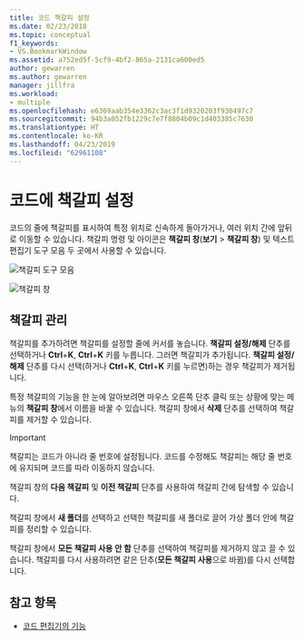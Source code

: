 ```yaml
---
title: 코드 책갈피 설정
ms.date: 02/23/2018
ms.topic: conceptual
f1_keywords:
- VS.BookmarkWindow
ms.assetid: a752ed5f-5cf9-4bf2-865a-2131ca600ed5
author: gewarren
ms.author: gewarren
manager: jillfra
ms.workload:
- multiple
ms.openlocfilehash: e6369aab354e3362c3ac3f1d9320203f930497c7
ms.sourcegitcommit: 94b3a052fb1229c7e7f8804b09c1d403385c7630
ms.translationtype: HT
ms.contentlocale: ko-KR
ms.lasthandoff: 04/23/2019
ms.locfileid: "62961108"
---
```

# <a name="set-bookmarks-in-code"></a>코드에 책갈피 설정

코드의 줄에 책갈피를 표시하여 특정 위치로 신속하게 돌아가거나, 여러 위치 간에 앞뒤로 이동할 수 있습니다. 책갈피 명령 및 아이콘은 **책갈피 창**(**보기** > **책갈피 창**) 및 텍스트 편집기 도구 모음 두 곳에서 사용할 수 있습니다.

![책갈피 도구 모음](media/bookmark-toolbar.png)

![책갈피 창](media/bookmark-window.png)

## <a name="manage-bookmarks"></a>책갈피 관리

책갈피를 추가하려면 책갈피를 설정할 줄에 커서를 놓습니다. **책갈피 설정/해제** 단추를 선택하거나 **Ctrl**+**K**, **Ctrl**+**K** 키를 누릅니다. 그러면 책갈피가 추가됩니다. **책갈피 설정/해제** 단추를 다시 선택(하거나 **Ctrl**+**K**, **Ctrl**+**K** 키를 누르면)하는 경우 책갈피가 제거됩니다.

특정 책갈피의 기능을 한 눈에 알아보려면 마우스 오른쪽 단추 클릭 또는 상황에 맞는 메뉴의 **책갈피 창**에서 이름을 바꿀 수 있습니다. 책갈피 창에서 **삭제** 단추를 선택하여 책갈피를 제거할 수 있습니다.

> [!IMPORTANT]
> 책갈피는 코드가 아니라 줄 번호에 설정됩니다. 코드를 수정해도 책갈피는 해당 줄 번호에 유지되며 코드를 따라 이동하지 않습니다.

책갈피 창의 **다음 책갈피** 및 **이전 책갈피** 단추를 사용하여 책갈피 간에 탐색할 수 있습니다.

책갈피 창에서 **새 폴더**를 선택하고 선택한 책갈피를 새 폴더로 끌어 가상 폴더 안에 책갈피를 정리할 수 있습니다.

책갈피 창에서 **모든 책갈피 사용 안 함** 단추를 선택하여 책갈피를 제거하지 않고 끌 수 있습니다. 책갈피를 다시 사용하려면 같은 단추(**모든 책갈피 사용**으로 바뀜)를 다시 선택합니다.

## <a name="see-also"></a>참고 항목

- [코드 편집기의 기능](../ide/writing-code-in-the-code-and-text-editor.md)